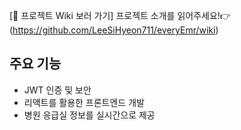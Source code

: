 [📖 프로젝트 Wiki 보러 가기]
프로젝트 소개를 읽어주세요!👉
(https://github.com/LeeSiHyeon711/everyEmr/wiki)


## 주요 기능  
- JWT 인증 및 보안  
- 리액트를 활용한 프론트엔드 개발  
- 병원 응급실 정보를 실시간으로 제공  
